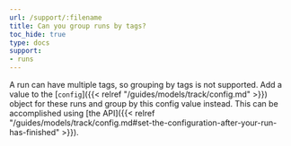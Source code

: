 ```yaml
---
url: /support/:filename
title: Can you group runs by tags?
toc_hide: true
type: docs
support:
- runs
---
```

A run can have multiple tags, so grouping by tags is not supported. Add a value to the [`config`]({{< relref "/guides/models/track/config.md" >}}) object for these runs and group by this config value instead. This can be accomplished using [the API]({{< relref "/guides/models/track/config.md#set-the-configuration-after-your-run-has-finished" >}}).
